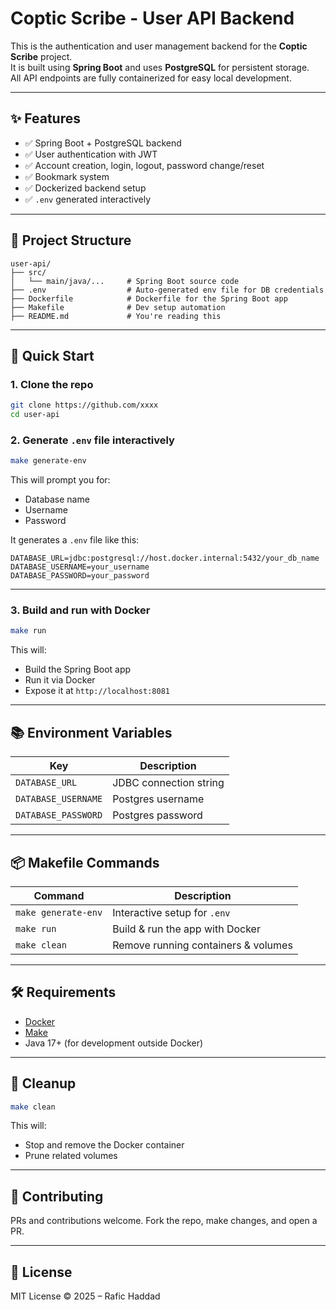 # Coptic Scribe - User API Backend

This is the authentication and user management backend for the **Coptic Scribe** project.  
It is built using **Spring Boot** and uses **PostgreSQL** for persistent storage.  
All API endpoints are fully containerized for easy local development.

---

## ✨ Features

- ✅ Spring Boot + PostgreSQL backend
- ✅ User authentication with JWT
- ✅ Account creation, login, logout, password change/reset
- ✅ Bookmark system
- ✅ Dockerized backend setup
- ✅ `.env` generated interactively

---

## 📁 Project Structure

```
user-api/
├── src/
│   └── main/java/...     # Spring Boot source code
├── .env                  # Auto-generated env file for DB credentials
├── Dockerfile            # Dockerfile for the Spring Boot app
├── Makefile              # Dev setup automation
├── README.md             # You're reading this
```

---

## 🚀 Quick Start

### 1. Clone the repo

```bash
git clone https://github.com/xxxx
cd user-api
```

### 2. Generate `.env` file interactively

```bash
make generate-env
```

This will prompt you for:

- Database name
- Username
- Password

It generates a `.env` file like this:

```
DATABASE_URL=jdbc:postgresql://host.docker.internal:5432/your_db_name
DATABASE_USERNAME=your_username
DATABASE_PASSWORD=your_password
```

---

### 3. Build and run with Docker

```bash
make run
```

This will:

- Build the Spring Boot app
- Run it via Docker
- Expose it at `http://localhost:8081`

---

## 📚 Environment Variables

| Key                 | Description                  |
|---------------------|------------------------------|
| `DATABASE_URL`      | JDBC connection string       |
| `DATABASE_USERNAME` | Postgres username            |
| `DATABASE_PASSWORD` | Postgres password            |

---

## 📦 Makefile Commands

| Command             | Description                                |
|---------------------|--------------------------------------------|
| `make generate-env` | Interactive setup for `.env`               |
| `make run`          | Build & run the app with Docker            |
| `make clean`        | Remove running containers & volumes        |

---

## 🛠️ Requirements

- [Docker](https://www.docker.com/)
- [Make](https://www.gnu.org/software/make/)
- Java 17+ (for development outside Docker)

---

## 🧼 Cleanup

```bash
make clean
```

This will:

- Stop and remove the Docker container
- Prune related volumes

---

## 🤝 Contributing

PRs and contributions welcome. Fork the repo, make changes, and open a PR.

---

## 📜 License

MIT License © 2025 – Rafic Haddad
